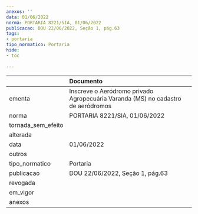 ```yaml
---
anexos: ''
data: 01/06/2022
norma: PORTARIA 8221/SIA, 01/06/2022
publicacao: DOU 22/06/2022, Seção 1, pág.63
tags:
- portaria
tipo_normatico: Portaria
hide: 
- toc 
 
---
```


|                    | Documento                                                                        |
|:-------------------|:---------------------------------------------------------------------------------|
| ementa             | Inscreve o Aeródromo privado Agropecuária Varanda (MS) no cadastro de aeródromos |
| norma              | PORTARIA 8221/SIA, 01/06/2022                                                    |
| tornada_sem_efeito |                                                                                  |
| alterada           |                                                                                  |
| data               | 01/06/2022                                                                       |
| outros             |                                                                                  |
| tipo_normatico     | Portaria                                                                         |
| publicacao         | DOU 22/06/2022, Seção 1, pág.63                                                  |
| revogada           |                                                                                  |
| em_vigor           |                                                                                  |
| anexos             |                                                                                  |